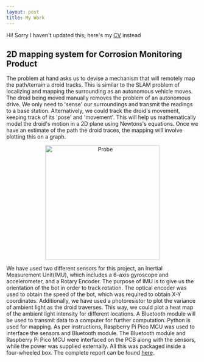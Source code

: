 ```yaml
---
layout: post
title: My Work
---
```


Hi! Sorry I haven't updated this; here's my [CV](/assets/CV.pdf) instead

## 2D mapping system for Corrosion Monitoring Product
The problem at hand asks us to devise a mechanism that will remotely map the path/terrain a droid tracks. This is similar to the SLAM problem of localizing and mapping the surrounding as an autonomous vehicle moves. The droid being moved manually removes the problem of an autonomous drive. We only need to 'sense' our surroundings and transmit the readings to a base station. Alternatively, we could track the droid's movement, keeping track of its 'pose' and 'movement'. This will help us mathematically model the droid's motion in a 2D plane using Newtons's equations. Once we have an estimate of the path the droid traces, the mapping will involve plotting this on a graph.
<p align="center">
<img src="https://github.com/borlaugg/borlaugg.github.io/blob/83965f6f18be9f827c4a3931b1f1d2c91573bc85/assets/img/Probe.jpg" alt="Probe" width="300"/>               
</p>

 We have used two different sensors for this project, an Inertial Measurement Unit(IMU), which includes a 6-axis gyroscope and accelerometer, and a Rotary Encoder. The purpose of IMU is to give us the orientation of the bot in order to track rotation. The optical encoder was used to obtain the speed of the bot, which was required to obtain X-Y coordinates. Additionally, we have used a photoresistor to plot the variance of ambient light as the droid traverses. This way, we could plot a heat map of the ambient light intensity for different locations. A Bluetooth module will be used to transmit data to a computer for further computation. Python is used for mapping. As per instructions, Raspberry Pi Pico MCU was used to interface the sensors and Bluetooth module. The Bluetooth module and Raspberry Pi Pico MCU were interfaced on the PCB along with the sensors, while the power was supplied externally. All this was packaged inside a four-wheeled box.
The complete report can be found [here](/assets/EDL_DESIGN.pdf).
